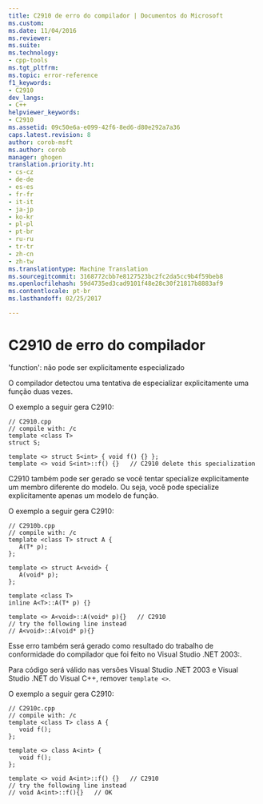 ```yaml
---
title: C2910 de erro do compilador | Documentos do Microsoft
ms.custom: 
ms.date: 11/04/2016
ms.reviewer: 
ms.suite: 
ms.technology:
- cpp-tools
ms.tgt_pltfrm: 
ms.topic: error-reference
f1_keywords:
- C2910
dev_langs:
- C++
helpviewer_keywords:
- C2910
ms.assetid: 09c50e6a-e099-42f6-8ed6-d80e292a7a36
caps.latest.revision: 8
author: corob-msft
ms.author: corob
manager: ghogen
translation.priority.ht:
- cs-cz
- de-de
- es-es
- fr-fr
- it-it
- ja-jp
- ko-kr
- pl-pl
- pt-br
- ru-ru
- tr-tr
- zh-cn
- zh-tw
ms.translationtype: Machine Translation
ms.sourcegitcommit: 3168772cbb7e8127523bc2fc2da5cc9b4f59beb8
ms.openlocfilehash: 59d4735ed3cad9101f48e28c30f21817b8883af9
ms.contentlocale: pt-br
ms.lasthandoff: 02/25/2017

---
```

# <a name="compiler-error-c2910"></a>C2910 de erro do compilador
'function': não pode ser explicitamente especializado  
  
 O compilador detectou uma tentativa de especializar explicitamente uma função duas vezes.  
  
 O exemplo a seguir gera C2910:  
  
```  
// C2910.cpp  
// compile with: /c  
template <class T>  
struct S;  
  
template <> struct S<int> { void f() {} };  
template <> void S<int>::f() {}   // C2910 delete this specialization  
```  
  
 C2910 também pode ser gerado se você tentar specialize explicitamente um membro diferente do modelo. Ou seja, você pode specialize explicitamente apenas um modelo de função.  
  
 O exemplo a seguir gera C2910:  
  
```  
// C2910b.cpp  
// compile with: /c  
template <class T> struct A {  
   A(T* p);  
};  
  
template <> struct A<void> {  
   A(void* p);  
};  
  
template <class T>  
inline A<T>::A(T* p) {}  
  
template <> A<void>::A(void* p){}   // C2910  
// try the following line instead  
// A<void>::A(void* p){}  
```  
  
 Esse erro também será gerado como resultado do trabalho de conformidade do compilador que foi feito no Visual Studio .NET 2003:.  
  
 Para código será válido nas versões Visual Studio .NET 2003 e Visual Studio .NET do Visual C++, remover `template <>`.  
  
 O exemplo a seguir gera C2910:  
  
```  
// C2910c.cpp  
// compile with: /c  
template <class T> class A {  
   void f();  
};  
  
template <> class A<int> {  
   void f();  
};  
  
template <> void A<int>::f() {}   // C2910  
// try the following line instead  
// void A<int>::f(){}   // OK  
```
